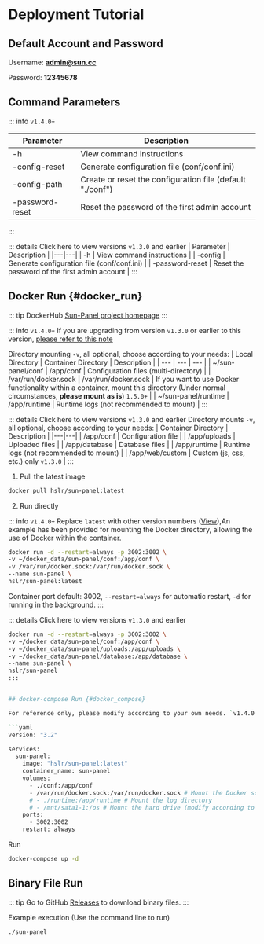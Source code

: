 # Deployment Tutorial

## Default Account and Password
Username: **admin@sun.cc**

Password: **12345678**


## Command Parameters

::: info  `v1.4.0+`

| Parameter | Description |
|---|---|
| -h | View command instructions |
| -config-reset| Generate configuration file (conf/conf.ini) |
| -config-path| Create or reset the configuration file (default "./conf")|
| -password-reset | Reset the password of the first admin account |

:::

::: details Click here to view versions `v1.3.0` and earlier
| Parameter | Description |
|---|---|
| -h | View command instructions |
| -config | Generate configuration file (conf/conf.ini) |
| -password-reset | Reset the password of the first admin account |
:::

## Docker Run {#docker_run}

::: tip
DockerHub [Sun-Panel project homepage](https://hub.docker.com/r/hslr/sun-panel) 
:::

::: info `v1.4.0+`
If you are upgrading from version `v1.3.0` or earlier to this version, [please refer to this note](https://github.com/hslr-s/sun-panel/discussions/98)

Directory mounting `-v`, all optional, choose according to your needs:
| Local Directory | Container Directory | Description |
| --- | --- | --- |
| ~/sun-panel/conf | /app/conf | Configuration files (multi-directory) |
| /var/run/docker.sock | /var/run/docker.sock |  If you want to use Docker functionality within a container, mount this directory (Under normal circumstances, **please mount as is**) `1.5.0+` |
| ~/sun-panel/runtime | /app/runtime | Runtime logs (not recommended to mount) |
:::

::: details Click here to view versions `v1.3.0` and earlier
Directory mounts `-v`, all optional, choose according to your needs:
| Container Directory | Description |
|---|---|
| /app/conf | Configuration file |
| /app/uploads | Uploaded files |
| /app/database | Database files |
| /app/runtime | Runtime logs (not recommended to mount) |
| /app/web/custom | Custom (js, css, etc.) only `v1.3.0` |
:::

1. Pull the latest image
```sh
docker pull hslr/sun-panel:latest
```

2. Run directly

::: info `v1.4.0+`
Replace `latest` with other version numbers ([View](https://hub.docker.com/r/hslr/sun-panel/tags)),An example has been provided for mounting the Docker directory, allowing the use of Docker within the container.

```sh
docker run -d --restart=always -p 3002:3002 \
-v ~/docker_data/sun-panel/conf:/app/conf \
-v /var/run/docker.sock:/var/run/docker.sock \
--name sun-panel \
hslr/sun-panel:latest
```
Container port default: 3002, `--restart=always` for automatic restart, `-d` for running in the background.
:::

::: details Click here to view versions `v1.3.0` and earlier
```sh
docker run -d --restart=always -p 3002:3002 \
-v ~/docker_data/sun-panel/conf:/app/conf \
-v ~/docker_data/sun-panel/uploads:/app/uploads \
-v ~/docker_data/sun-panel/database:/app/database \
--name sun-panel \
hslr/sun-panel
:::


## docker-compose Run {#docker_compose}

For reference only, please modify according to your own needs. `v1.4.0 and above`

```yaml
version: "3.2"

services:
  sun-panel:
    image: "hslr/sun-panel:latest"
    container_name: sun-panel
    volumes:
      - ./conf:/app/conf
      - /var/run/docker.sock:/var/run/docker.sock # Mount the Docker socket
      # - ./runtime:/app/runtime # Mount the log directory
      # - /mnt/sata1-1:/os # Mount the hard drive (modify according to your needs)
    ports:
      - 3002:3002
    restart: always
```

Run 
```sh
docker-compose up -d
```


## Binary File Run

::: tip
Go to GitHub [Releases](https://github.com/hslr-s/sun-panel/releases) to download binary files.
:::

Example execution (Use the command line to run)

```sh
./sun-panel
```